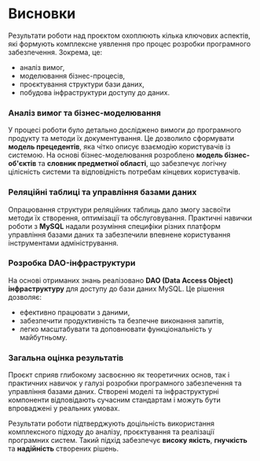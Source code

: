 # Висновки

Результати роботи над проєктом охоплюють кілька ключових аспектів, які формують комплексне уявлення про процес розробки програмного забезпечення. Зокрема, це:

- аналіз вимог,
- моделювання бізнес-процесів,
- проєктування структури бази даних,
- побудова інфраструктури доступу до даних.

### Аналіз вимог та бізнес-моделювання

У процесі роботи було детально досліджено вимоги до програмного продукту та методи їх документування. Це дозволило сформувати **модель прецедентів**, яка чітко описує взаємодію користувачів із системою. На основі бізнес-моделювання розроблено **модель бізнес-об'єктів** та **словник предметної області**, що забезпечує логічну цілісність системи та відповідність потребам кінцевих користувачів.

### Реляційні таблиці та управління базами даних

Опрацювання структури реляційних таблиць дало змогу засвоїти методи їх створення, оптимізації та обслуговування. Практичні навички роботи з **MySQL** надали розуміння специфіки різних платформ управління базами даних та забезпечили впевнене користування інструментами адміністрування.

### Розробка DAO-інфраструктури

На основі отриманих знань реалізовано **DAO (Data Access Object) інфраструктуру** для доступу до бази даних MySQL. Це рішення дозволяє:
- ефективно працювати з даними,
- забезпечити продуктивність та безпечне виконання запитів,
- легко масштабувати та доповнювати функціональність у майбутньому.

### Загальна оцінка результатів

Проєкт сприяв глибокому засвоєнню як теоретичних основ, так і практичних навичок у галузі розробки програмного забезпечення та управління базами даних. Створені моделі та інфраструктурні компоненти відповідають сучасним стандартам і можуть бути впроваджені у реальних умовах.

Результати роботи підтверджують доцільність використання комплексного підходу до аналізу, проєктування та реалізації програмних систем. Такий підхід забезпечує **високу якість**, **гнучкість** та **надійність** створених рішень.
